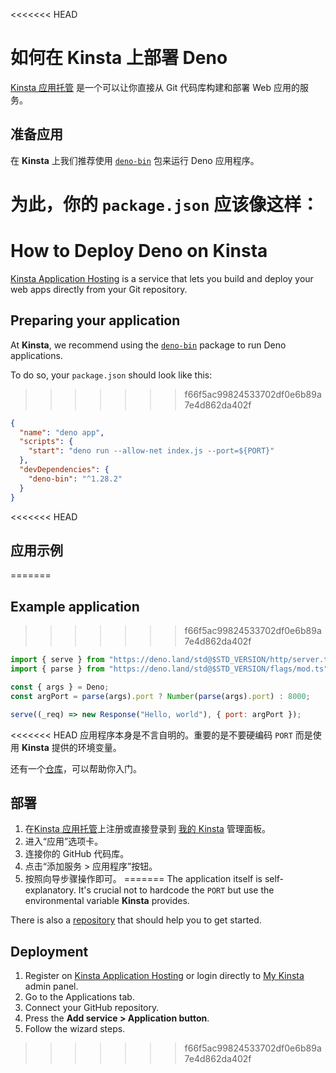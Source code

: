 <<<<<<< HEAD
# 如何在 Kinsta 上部署 Deno

[Kinsta 应用托管](https://kinsta.com/application-hosting) 是一个可以让你直接从
Git 代码库构建和部署 Web 应用的服务。

## 准备应用

在 **Kinsta** 上我们推荐使用
[`deno-bin`](https://www.npmjs.com/package/deno-bin) 包来运行 Deno 应用程序。

为此，你的 `package.json` 应该像这样：
=======
# How to Deploy Deno on Kinsta

[Kinsta Application Hosting](https://kinsta.com/application-hosting) is a
service that lets you build and deploy your web apps directly from your Git
repository.

## Preparing your application

At **Kinsta**, we recommend using the
[`deno-bin`](https://www.npmjs.com/package/deno-bin) package to run Deno
applications.

To do so, your `package.json` should look like this:
>>>>>>> f66f5ac99824533702df0e6b89a7e4d862da402f

```json
{
  "name": "deno app",
  "scripts": {
    "start": "deno run --allow-net index.js --port=${PORT}"
  },
  "devDependencies": {
    "deno-bin": "^1.28.2"
  }
}
```

<<<<<<< HEAD
## 应用示例
=======
## Example application
>>>>>>> f66f5ac99824533702df0e6b89a7e4d862da402f

```js
import { serve } from "https://deno.land/std@$STD_VERSION/http/server.ts";
import { parse } from "https://deno.land/std@$STD_VERSION/flags/mod.ts";

const { args } = Deno;
const argPort = parse(args).port ? Number(parse(args).port) : 8000;

serve((_req) => new Response("Hello, world"), { port: argPort });
```

<<<<<<< HEAD
应用程序本身是不言自明的。重要的是不要硬编码 `PORT` 而是使用 **Kinsta**
提供的环境变量。

还有一个[仓库](https://github.com/kinsta/hello-world-deno)，可以帮助你入门。

## 部署

1. 在[Kinsta 应用托管](https://kinsta.com/signup/?product_type=app-db)上注册或直接登录到
   [我的 Kinsta](https://my.kinsta.com/) 管理面板。
2. 进入“应用”选项卡。
3. 连接你的 GitHub 代码库。
4. 点击“添加服务 > 应用程序”按钮。
5. 按照向导步骤操作即可。
=======
The application itself is self-explanatory. It's crucial not to hardcode the
`PORT` but use the environmental variable **Kinsta** provides.

There is also a [repository](https://github.com/kinsta/hello-world-deno) that
should help you to get started.

## Deployment

1. Register on
   [Kinsta Application Hosting](https://kinsta.com/signup/?product_type=app-db)
   or login directly to [My Kinsta](https://my.kinsta.com/) admin panel.
2. Go to the Applications tab.
3. Connect your GitHub repository.
4. Press the **Add service > Application button**.
5. Follow the wizard steps.
>>>>>>> f66f5ac99824533702df0e6b89a7e4d862da402f

